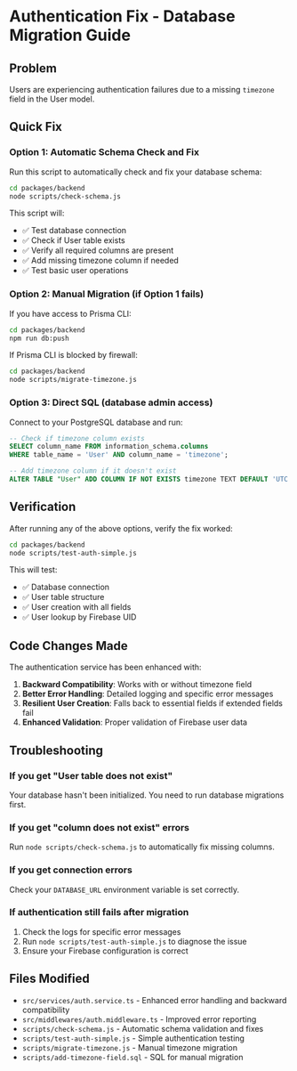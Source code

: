 # Authentication Fix - Database Migration Guide

## Problem
Users are experiencing authentication failures due to a missing `timezone` field in the User model.

## Quick Fix

### Option 1: Automatic Schema Check and Fix
Run this script to automatically check and fix your database schema:
```bash
cd packages/backend
node scripts/check-schema.js
```

This script will:
- ✅ Test database connection
- ✅ Check if User table exists
- ✅ Verify all required columns are present
- ✅ Add missing timezone column if needed
- ✅ Test basic user operations

### Option 2: Manual Migration (if Option 1 fails)
If you have access to Prisma CLI:
```bash
cd packages/backend
npm run db:push
```

If Prisma CLI is blocked by firewall:
```bash
cd packages/backend
node scripts/migrate-timezone.js
```

### Option 3: Direct SQL (database admin access)
Connect to your PostgreSQL database and run:
```sql
-- Check if timezone column exists
SELECT column_name FROM information_schema.columns 
WHERE table_name = 'User' AND column_name = 'timezone';

-- Add timezone column if it doesn't exist
ALTER TABLE "User" ADD COLUMN IF NOT EXISTS timezone TEXT DEFAULT 'UTC';
```

## Verification

After running any of the above options, verify the fix worked:

```bash
cd packages/backend
node scripts/test-auth-simple.js
```

This will test:
- ✅ Database connection
- ✅ User table structure
- ✅ User creation with all fields
- ✅ User lookup by Firebase UID

## Code Changes Made

The authentication service has been enhanced with:

1. **Backward Compatibility**: Works with or without timezone field
2. **Better Error Handling**: Detailed logging and specific error messages
3. **Resilient User Creation**: Falls back to essential fields if extended fields fail
4. **Enhanced Validation**: Proper validation of Firebase user data

## Troubleshooting

### If you get "User table does not exist"
Your database hasn't been initialized. You need to run database migrations first.

### If you get "column does not exist" errors
Run `node scripts/check-schema.js` to automatically fix missing columns.

### If you get connection errors
Check your `DATABASE_URL` environment variable is set correctly.

### If authentication still fails after migration
1. Check the logs for specific error messages
2. Run `node scripts/test-auth-simple.js` to diagnose the issue
3. Ensure your Firebase configuration is correct

## Files Modified

- `src/services/auth.service.ts` - Enhanced error handling and backward compatibility
- `src/middlewares/auth.middleware.ts` - Improved error reporting
- `scripts/check-schema.js` - Automatic schema validation and fixes
- `scripts/test-auth-simple.js` - Simple authentication testing
- `scripts/migrate-timezone.js` - Manual timezone migration
- `scripts/add-timezone-field.sql` - SQL for manual migration